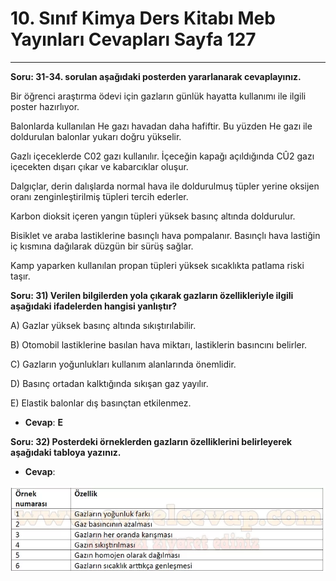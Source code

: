 # 10. Sınıf Kimya Ders Kitabı Meb Yayınları Cevapları Sayfa 127

---

**Soru: 31-34. sorulan aşağıdaki posterden yararlanarak cevaplayınız.**

Bir öğrenci araştırma ödevi için gazların günlük hayatta kullanımı ile ilgili poster hazırlıyor.

Balonlarda kullanılan He gazı havadan daha hafiftir. Bu yüzden He gazı ile doldurulan balonlar yukarı doğru yükselir.

 Gazlı içeceklerde C02 gazı kullanılır. İçeceğin kapağı açıldığında CÛ2 gazı içecekten dışarı çıkar ve kabarcıklar oluşur.

 Dalgıçlar, derin dalışlarda normal hava ile doldurulmuş tüpler yerine oksijen oranı zenginleştirilmiş tüpleri tercih ederler.

 Karbon dioksit içeren yangın tüpleri yüksek basınç altında doldurulur.

 Bisiklet ve araba lastiklerine basınçlı hava pompalanır. Basınçlı hava lastiğin iç kısmına dağılarak düzgün bir sürüş sağlar.

 Kamp yaparken kullanılan propan tüpleri yüksek sıcaklıkta patlama riski taşır.

**Soru: 31) Verilen bilgilerden yola çıkarak gazların özellikleriyle ilgili aşağıdaki ifadelerden hangisi yanlıştır?**

A) Gazlar yüksek basınç altında sıkıştırılabilir.

 B) Otomobil lastiklerine basılan hava miktarı, lastiklerin basıncını belirler.

 C) Gazların yoğunlukları kullanım alanlarında önemlidir.

 D) Basınç ortadan kalktığında sıkışan gaz yayılır.

 E) Elastik balonlar dış basınçtan etkilenmez.

-   **Cevap**: **E**

**Soru: 32) Posterdeki örneklerden gazların özelliklerini belirleyerek aşağıdaki tabloya yazınız.**

-   **Cevap**:

![Image 1](./image_1.webp)